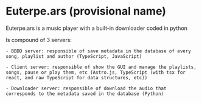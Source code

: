# Euterpe.ars (provisional name)

Euterpe.ars is a music player with a built-in downloader coded in python

Is compound of 3 servers:

    - BBDD server: responsible of save metadata in the database of every song, playlist and author (TypeScript, JavaScript)

    - Client server: responsible of show the GUI and manage the playlists, songs, pause or play them, etc (Astro.js, TypeScript (with tsx for react, and raw TypeScript for data structures, etc))

    - Downloader server: responsible of download the audio that corresponds to the metadata saved in the database (Python)
